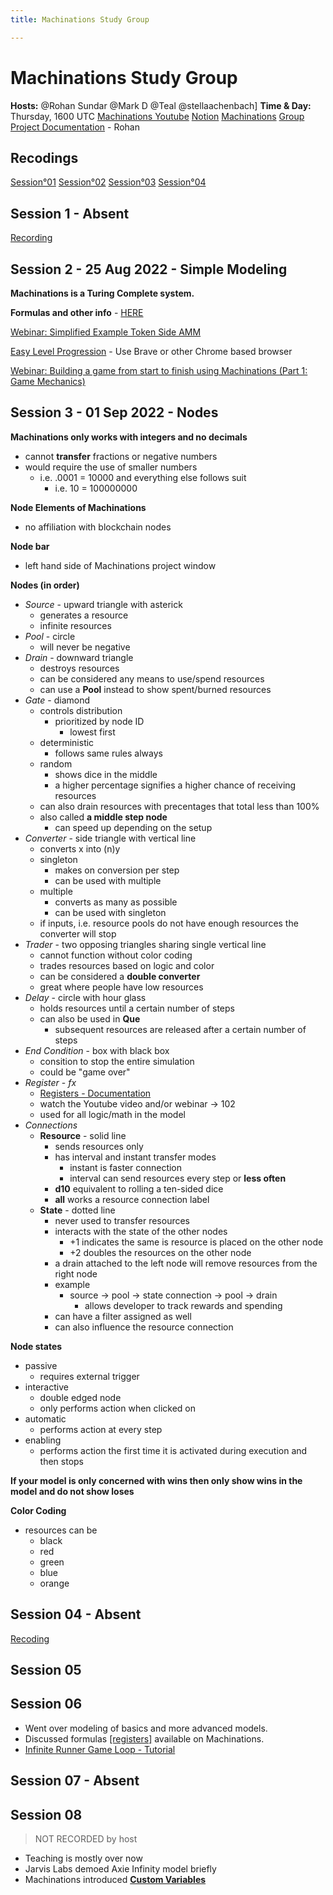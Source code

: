 ```yaml
---
title: Machinations Study Group

---
```


# Machinations Study Group


**Hosts:** @Rohan Sundar  @Mark D @Teal  @stellaachenbach]
**Time & Day:** Thursday, 1600 UTC
[Machinations Youtube](https://www.youtube.com/c/Machinationsio)
[Notion](https://www.notion.so/te-academy/Machinations-Study-Group-49068407abbd4bcfad949cddab73a223)
[Machinations](https://machinations.io/)
[Group Project Documentation](https://docs.google.com/document/d/1Myrj_orxwCKI-IfpI3RfcDTY0UPyghUWjRAzFag6BoI/edit)
    - Rohan

## Recodings
[Session°01](https://drive.google.com/drive/folders/1AnFGi9Vmjd3T_7cxZUcs8cNMpHMdm_a3?usp=sharing)
[Session°02](https://drive.google.com/drive/folders/1bRDp-vksn6QIqMpdH62_uJyr0grc12hO?usp=sharing)
[Session°03](https://drive.google.com/drive/folders/1ZmX1b1XLm9RPH2PmRKdVnOLHyELjepUt?usp=sharing)
[Session°04](https://drive.google.com/drive/folders/1SSr0FIuGidtE8Ll3Q2CcsBVM36k-DA60?usp=sharing)


## Session 1 - Absent

[Recording](https://drive.google.com/drive/folders/1AnFGi9Vmjd3T_7cxZUcs8cNMpHMdm_a3?usp=sharing)

## Session 2 - 25 Aug 2022 - Simple Modeling

**Machinations is a **Turing Complete** system.**

**Formulas and other info** - [HERE](https://my.machinations.io/d/Copy-of-Registers-102-webinar/00e7ca69275999f4d4e907c4021d84ec8)

[Webinar: Simplified Example Token Side AMM](https://machinations.io/community/matthew.16/webinar-simplified-example-token-side-amm-ccff2f0fe9a111ec8c2902f943517e50/)

[Easy Level Progression](https://machinations.io/docs/tutorials-examples/easy-level-progression/)
    - Use Brave or other Chrome based browser

[Webinar: Building a game from start to finish using Machinations (Part 1: Game Mechanics)](https://www.youtube.com/watch?v=JMTo_FberLw&t=1342s&ab_channel=Machinations)

## Session 3 - 01 Sep 2022 - Nodes

**Machinations only works with integers and no decimals**
- cannot **transfer** fractions or negative numbers
- would require the use of smaller numbers
    - i.e. .0001 = 10000 and everything else follows suit
        - i.e. 10 = 100000000

**Node Elements of Machinations**
- no affiliation with blockchain nodes

**Node bar**
- left hand side of Machinations project window

**Nodes (in order)**
- *Source* - upward triangle with asterick
    - generates a resource
    - infinite resources
- *Pool* - circle
    - will never be negative
- *Drain* - downward triangle
    - destroys resources
    - can be considered any means to use/spend resources
    - can use a **Pool** instead to show spent/burned resources
- *Gate* - diamond
    - controls distribution
        - prioritized by node ID
            - lowest first
    - deterministic
        - follows same rules always
    - random
        - shows dice in the middle
        - a higher percentage signifies a higher chance of receiving resources
    - can also drain resources with precentages that total less than 100% 
    - also called **a middle step node**
        - can speed up depending on the setup
- *Converter* - side triangle with vertical line
    - converts x into (n)y
    - singleton
        - makes on conversion per step
        - can be used with multiple
    - multiple
        - converts as many as possible
        - can be used with singleton
    - if inputs, i.e. resource pools do not have enough resources the converter will stop
- *Trader* - two opposing triangles sharing single vertical line
    - cannot function without color coding
    - trades resources based on logic and color
    - can be considered a **double converter**
    - great where people have low resources
- *Delay* - circle with hour glass
    - holds resources until a certain number of steps
    - can also be used in **Que**
        - subsequent resources are released after a certain number of steps
- *End Condition* - box with black box
    - consition to stop the entire simulation
    - could be "game over"
- *Register* - $fx$
    - [Registers - Documentation](https://machinations.io/docs/registers/)
    - watch the Youtube video and/or webinar -> 102 
    - used for all logic/math in the model
- *Connections*
    - **Resource** - solid line
        - sends resources only
        - has interval and instant transfer modes
            - instant is faster connection
            - interval can send resources every step or **less often**
        - **d10** equivalent to rolling a ten-sided dice
        - **all** works a resource connection label
    - **State** - dotted line
        - never used to transfer resources
        - interacts with the state of the other nodes
            - +1 indicates the same is resource is placed on the other node
            - +2 doubles the resources on the other node
        - a drain attached to the left node will remove resources from the right node
        - example
            - source -> pool -> state connection -> pool -> drain
                - allows developer to track rewards and spending
        - can have a filter assigned as well
        - can also influence the resource connection

**Node states**
- passive
    - requires external trigger
- interactive
    - double edged node
    - only performs action when clicked on
- automatic
    - performs action at every step
- enabling
    - performs action the first time it is activated during execution and then stops

**If your model is only concerned with wins then only show wins in the model and do not show loses**

**Color Coding**
- resources can be 
    - black 
    - red 
    - green 
    - blue 
    - orange

## Session 04 - Absent

[Recoding](https://drive.google.com/drive/folders/1SSr0FIuGidtE8Ll3Q2CcsBVM36k-DA60?usp=sharing)

## Session 05

## Session 06
- Went over modeling of basics and more advanced models.
- Discussed formulas [[registers]](https://machinations.io/docs/registers/) available on Machinations.
- [Infinite Runner Game Loop - Tutorial](https://machinations.io/docs/tutorials-examples/infinite-runner-game-loop/)

## Session 07 - Absent

## Session 08
>NOT RECORDED by host
- Teaching is mostly over now
- Jarvis Labs demoed Axie Infinity model briefly
- Machinations introduced [**Custom Variables**](https://machinations.io/docs/what-are-custom-variables/)












